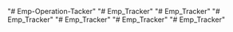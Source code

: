"# Emp-Operation-Tacker" 
"# Emp_Tracker" 
"# Emp_Tracker" 
"# Emp_Tracker" 
"# Emp_Tracker" 
"# Emp_Tracker" 
"# Emp_Tracker" 
